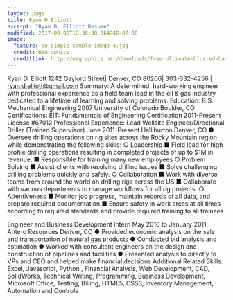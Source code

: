 ```yaml
---
layout: page
title: Ryan D Elliott
excerpt: "Ryan D. Elliott Resume"
modified: 2017-09-08T10:30:38.564948-07:00
image:
  feature: so-simple-sample-image-4.jpg
  credit: WeGraphics
  creditlink: http://wegraphics.net/downloads/free-ultimate-blurred-background-pack/
---
```


Ryan D. Elliott
1242 Gaylord Street| Denver, CO 80206| 303-332-4256 | ryan.d.elliott@gmail.com
Summary:​ A determined, hard-working engineer with professional experience as a field team lead in the oil & gas industry
dedicated to a lifetime of learning and solving problems.
Education:
B.S.: Mechanical Engineering 2007
University of Colorado Boulder, CO
Certifications:
EIT: ​Fundamentals of Engineering Certification 2011-Present
License #67012
Professional Experience:
Lead Wellsite Engineer/Directional Driller (Trained Supervisor) June 2011-Present
Halliburton Denver, CO
● Oversee drilling operations on rig sites across the Rocky Mountain region while demonstrating the following skills:
○ Leadership
■ Field lead for high profile drilling operations resulting in completed projects of up to $1M in revenue.
■ Responsible for training many new employees
○ Problem Solving
■ Assist clients with resolving drilling issues
■ Solve challenging drilling problems quickly and safely.
○ Collaboration
■ Work with diverse teams from around the world on drilling rigs across the US
■ Collaborate with various departments to manage workflows for all rig projects.
○ Attentiveness
■ Monitor job progress, maintain records of all data, and prepare required documentation
■ Ensure safety in work areas at all times according to required standards and provide required
training to all trainees

Engineer and Business Development Intern May 2010 to January 2011
Antero Resources Denver, CO
● Provided economic analysis on the sale and transportation of natural gas products
● Conducted bid analysis and estimation
● Worked with consultant engineers on the design and construction of pipelines and facilities
● Presented analysis to directly to VPs and CEO and helped make financial decisions
Additional Related Skills:​ ​Excel, Javascript, Python , Financial Analysis, Web Development, CAD, SolidWorks,
Technical Writing, Programming, Business Development, Microsoft Office, Testing, Billing, HTML5, CSS3, Inventory
Management, Automation and Controls